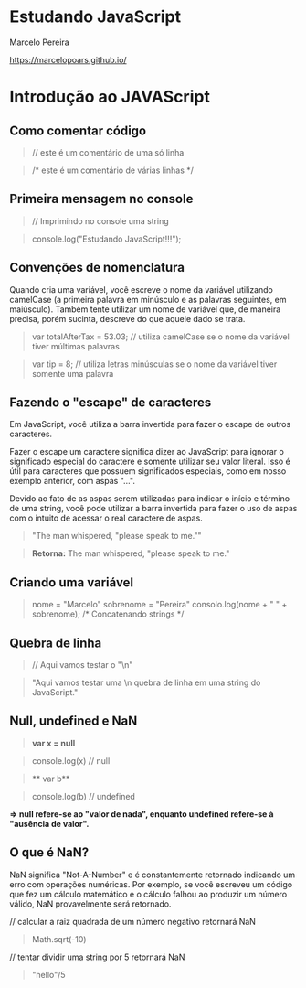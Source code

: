 # Estudando JavaScript

Marcelo Pereira

https://marcelopoars.github.io/



# Introdução ao JAVAScript

## Como comentar código
> // este é um comentário de uma só linha

> /*
este é
um comentário
de várias linhas
*/


## Primeira mensagem no console
> // Imprimindo no console uma string

> console.log("Estudando JavaScript!!!");


## Convenções de nomenclatura
Quando cria uma variável, você escreve o nome da variável utilizando camelCase (a primeira palavra em minúsculo e as palavras seguintes, em maiúsculo). Também tente utilizar um nome de variável que, de maneira precisa, porém sucinta, descreve do que aquele dado se trata.

> var totalAfterTax = 53.03; // utiliza camelCase se o nome da variável tiver múltimas palavras

> var tip = 8; // utiliza letras minúsculas se o nome da variável tiver somente uma palavra


## Fazendo o "escape" de caracteres
Em JavaScript, você utiliza a barra invertida para fazer o escape de outros caracteres.

Fazer o escape um caractere significa dizer ao JavaScript para ignorar o significado especial do caractere e somente utilizar seu valor literal. Isso é útil para caracteres que possuem significados especiais, como em nosso exemplo anterior, com aspas "…".

Devido ao fato de as aspas serem utilizadas para indicar o início e término de uma string, você pode utilizar a barra invertida para fazer o uso de aspas com o intuito de acessar o real caractere de aspas.

> "The man whispered, \"please speak to me.\""

> **Retorna:** The man whispered, "please speak to me."


## Criando uma variável
> nome = "Marcelo"
> sobrenome = "Pereira"
> consolo.log(nome + " " + sobrenome); /* Concatenando strings */


## Quebra de linha 
> // Aqui vamos testar o "\n"

> "Aqui vamos testar uma \n quebra de linha em uma string do JavaScript."


## Null, undefined e NaN
> **var x = null**

> console.log(x) // null

>** var b**

> console.log(b) // undefined

**=> null refere-se ao "valor de nada", enquanto undefined refere-se à "ausência de valor".**


## O que é NaN?
NaN significa "Not-A-Number" e é constantemente retornado indicando um erro com operações numéricas. Por exemplo, se você escreveu um código que fez um cálculo matemático e o cálculo falhou ao produzir um número válido, NaN provavelmente será retornado.

// calcular a raiz quadrada de um número negativo retornará NaN
> Math.sqrt(-10)

// tentar dividir uma string por 5 retornará NaN
> "hello"/5

